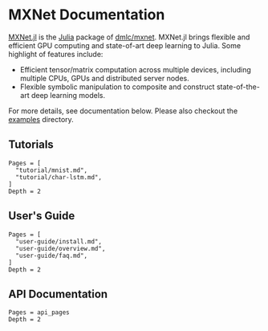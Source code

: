 <!--- Licensed to the Apache Software Foundation (ASF) under one -->
<!--- or more contributor license agreements.  See the NOTICE file -->
<!--- distributed with this work for additional information -->
<!--- regarding copyright ownership.  The ASF licenses this file -->
<!--- to you under the Apache License, Version 2.0 (the -->
<!--- "License"); you may not use this file except in compliance -->
<!--- with the License.  You may obtain a copy of the License at -->

<!---   http://www.apache.org/licenses/LICENSE-2.0 -->

<!--- Unless required by applicable law or agreed to in writing, -->
<!--- software distributed under the License is distributed on an -->
<!--- "AS IS" BASIS, WITHOUT WARRANTIES OR CONDITIONS OF ANY -->
<!--- KIND, either express or implied.  See the License for the -->
<!--- specific language governing permissions and limitations -->
<!--- under the License. -->

# MXNet Documentation

[MXNet.jl](https://github.com/dmlc/MXNet.jl) is the
[Julia](http://julialang.org/) package of
[dmlc/mxnet](https://github.com/dmlc/mxnet). MXNet.jl brings flexible and efficient GPU
computing and state-of-art deep learning to Julia. Some highlight of features
include:

* Efficient tensor/matrix computation across multiple devices,
  including multiple CPUs, GPUs and distributed server nodes.
* Flexible symbolic manipulation to composite and construct
  state-of-the-art deep learning models.

For more details, see documentation below. Please also checkout the
[examples](https://github.com/apache/incubator-mxnet/tree/master/julia/examples) directory.

## Tutorials

```@contents
Pages = [
  "tutorial/mnist.md",
  "tutorial/char-lstm.md",
]
Depth = 2
```

## User's Guide

```@contents
Pages = [
  "user-guide/install.md",
  "user-guide/overview.md",
  "user-guide/faq.md",
]
Depth = 2
```

## API Documentation

```@contents
Pages = api_pages
Depth = 2
```
